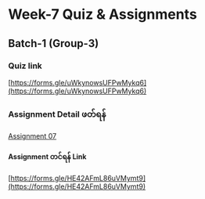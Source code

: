 
# Week-7 Quiz & Assignments
## Batch-1 (Group-3)


### Quiz link

[https://forms.gle/uWkynowsUFPwMykq6](https://forms.gle/uWkynowsUFPwMykq6)

### Assignment Detail ဖတ်ရန်

[Assignment 07](./w7_asm.md)

#### Assignment တင်ရန် Link

[https://forms.gle/HE42AFmL86uVMymt9](https://forms.gle/HE42AFmL86uVMymt9)
